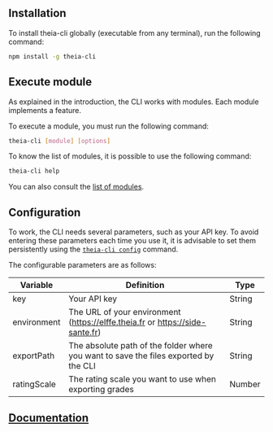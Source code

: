 ## Installation

To install theia-cli globally (executable from any terminal), run the following command:

```bash
npm install -g theia-cli
```

## Execute module

As explained in the introduction, the CLI works with modules. Each module implements a feature.

To execute a module, you must run the following command:

```bash
theia-cli [module] [options]
```

To know the list of modules, it is possible to use the following command:

```bash
theia-cli help
```

You can also consult the [list of modules](./modules.md).

## Configuration

To work, the CLI needs several parameters, such as your API key. To avoid entering these parameters each time you use it, it is advisable to set them persistently using the [`theia-cli config`](modules.md#configuration) command.

The configurable parameters are as follows:

| Variable | Definition | Type |
| --- | --- | --- |
| key | Your API key | String |
| environment | The URL of your environment (https://elffe.theia.fr or https://side-sante.fr) | String |
| exportPath | The absolute path of the folder where you want to save the files exported by the CLI | String |
| ratingScale | The rating scale you want to use when exporting grades | Number |

## [Documentation](https://theia-labs.github.io/en/cli/)
